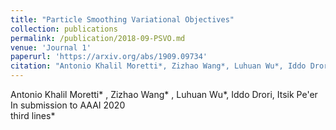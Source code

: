 ```yaml
---
title: "Particle Smoothing Variational Objectives"
collection: publications
permalink: /publication/2018-09-PSVO.md
venue: 'Journal 1'
paperurl: 'https://arxiv.org/abs/1909.09734'
citation: "Antonio Khalil Moretti*, Zizhao Wang*, Luhuan Wu*, Iddo Drori, Itsik Pe&apos;er.<br/>In submission to AAAI 2020<br/>third lines<br/>"
---
```

Antonio Khalil Moretti\* , Zizhao Wang\* , Luhuan Wu\*, Iddo Drori, Itsik Pe&apos;er<br/>In submission to AAAI 2020<br/>third lines&ast;
